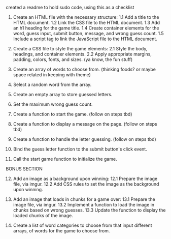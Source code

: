 created a readme to hold sudo code, using this as a checklist

1. Create an HTML file with the necessary structure:
    1.1 Add a title to the HTML document.
    1.2 Link the CSS file to the HTML document.
    1.3 Add an h1 heading for the game title.
    1.4 Create container elements for the word, guess input, submit button, message, and wrong guess count.
    1.5 Include a script tag to link the JavaScript file to the HTML document.

2. Create a CSS file to style the game elements:
    2.1 Style the body, headings, and container elements.
    2.2 Apply appropriate margins, padding, colors, fonts, and sizes. (ya know, the fun stuff)

3. Create an array of words to choose from. (thinking foods? or maybe space related in keeping with theme)

4. Select a random word from the array.

5. Create an empty array to store guessed letters.

6. Set the maximum wrong guess count.

7. Create a function to start the game.
   (follow on steps tbd)

8. Create a function to display a message on the page.
   (follow on steps tbd)

9. Create a function to handle the letter guessing.
    (follow on steps tbd)

10. Bind the guess letter function to the submit button's click event.

11. Call the start game function to initialize the game.

BONUS SECTION

12. Add an image as a background upon winning:
    12.1 Prepare the image file, via imgur.
    12.2 Add CSS rules to set the image as the background upon winning.

13. Add an image that loads in chunks for a game over:
    13.1 Prepare the image file, via imgur.
    13.2 Implement a function to load the image in chunks based on wrong guesses.
    13.3 Update the function to display the loaded chunks of the image.

14. Create a list of word categories to choose from that input different arrays,
    of words for the game to choose from.